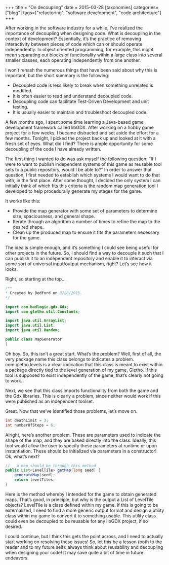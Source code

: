 +++
title = "On decoupling"
date = 2015-03-28
[taxonomies]
categories=["blog"]
tags=["refactoring", "software development", "code architecture"]
+++

After working in the software industry for a while, I’ve realized the importance of decoupling when designing code. What is decoupling in the context of development? Essentially, it’s the practice of removing interactivity between pieces of code which can or should operate independently. In object oriented programming, for example, this might mean separating out blocks of functionality within a large class into several smaller classes, each operating independently from one another.

I won’t rehash the numerous things that have been said about why this is important, but the short summary is the following:

- Decoupled code is less likely to break when something unrelated is modified.
- It is often easier to read and understand decoupled code.
- Decoupling code can facilitate Test-Driven Development and unit testing.
- It is usually easier to maintain and troubleshoot decoupled code.

A few months ago, I spent some time learning a Java-based game development framework called libGDX. After working on a hobby game project for a few weeks, I became distracted and set aside the effort for a few months. Tonight, I picked the project back up and looked at it with a fresh set of eyes. What did I find? There is ample opportunity for some decoupling of the code I have already written.

The first thing I wanted to do was ask myself the following question: “If I were to want to publish independent systems of this game as reusable tool sets to a public repository, would I be able to?” In order to answer that question, I first needed to establish which systems I would want to do that with, in the first place. After some thought, I decided the only system I can initially think of which fits this criteria is the random map generation tool I developed to help procedurally generate my stages for the game.

It works like this:

- Provide the map generator with some set of parameters to determine size, spaciousness, and general shape.
- Iterate through an algorithm a number of times to refine the map to the desired shape.
- Clean up the produced map to ensure it fits the parameters necessary for the game.

The idea is simple enough, and it’s something I could see being useful for other projects in the future. So, I should find a way to decouple it such that I can publish it to an independent repository and enable it to interact via some sort of universal input/output mechanism, right? Let’s see how it looks.

Right, so starting at the top…
```java
/**
* Created by Bedford on 3/28/2015.
*/

import com.badlogic.gdx.Gdx;
import com.gletho.util.Constants;

import java.util.ArrayList;
import java.util.List;
import java.util.Random;

public class MapGenerator
{
```
Oh boy. So, this isn’t a great start. What’s the problem? Well, first of all, the very package name this class belongs to indicates a problem. com.gletho.levels is a clear indication that this class is meant to exist within a package directly tied to the level generation of my game, Gletho. If this tool is supposed to exist independently of the game, that’s clearly not going to work.

Next, we see that this class imports functionality from both the game and the Gdx libraries. This is clearly a problem, since neither would work if this were published as an independent toolset.

Great. Now that we’ve identified those problems, let’s move on.

```java
int deathLimit = 3;
int numberOfSteps = 6;
```

Alright, here’s another problem. These are parameters used to indicate the shape of the map, and they are baked directly into the class. Ideally, this tool would allow the user to specify these parameters at runtime or upon instantiation. These should be initialized via parameters in a constructor! Ok, what’s next?

```java
//   a map should be through this method
public List<LevelTile> getMap(long seed) {
    generateMap(seed);
    return levelTiles;
}
```

Here is the method whereby I intended for the game to obtain generated maps. That’s good, in principle, but why is the output a List of LevelTile objects? LevelTile is a class defined within my game. If this is going to be externalized, I need to find a more generic output format and design a utility class within my game to convert it to something usable. This utility class could even be decoupled to be reusable for any libGDX project, if so desired.

I could continue, but I think this gets the point across, and I need to actually start working on resolving these issues! So, let this be a lesson (both to the reader and to my future self): always think about reusability and decoupling when designing your code! It may save quite a bit of time in future endeavors.
